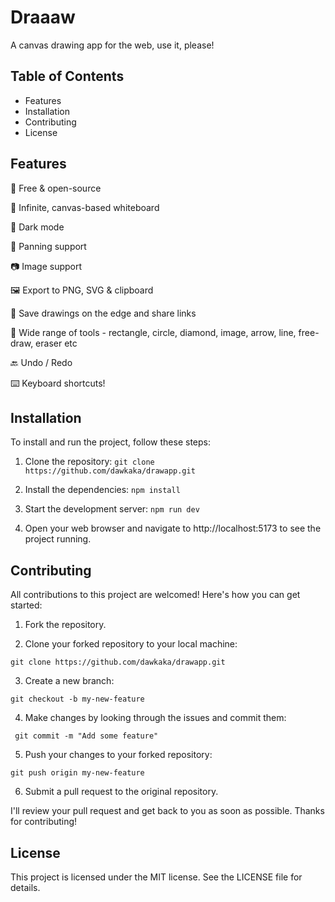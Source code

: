 # Draaaw

A canvas drawing app for the web, use it, please!

## Table of Contents

- Features
- Installation
- Contributing
- License

## Features

💯 Free & open-source

🎨 Infinite, canvas-based whiteboard

🌙 Dark mode

🍳 Panning support

📷 Image support

🖼️ Export to PNG, SVG & clipboard

💾 Save drawings on the edge and share links

🔨 Wide range of tools - rectangle, circle, diamond, image, arrow, line, free-draw, eraser etc

🔙 Undo / Redo

⌨️ Keyboard shortcuts!

## Installation

To install and run the project, follow these steps:

1. Clone the repository:
   `git clone https://github.com/dawkaka/drawapp.git`

2. Install the dependencies:
   `npm install`

3. Start the development server:
   `npm run dev`

4. Open your web browser and navigate to http://localhost:5173 to see the project running.

## Contributing

All contributions to this project are welcomed! Here's how you can get started:

1. Fork the repository.

2. Clone your forked repository to your local machine:

`git clone https://github.com/dawkaka/drawapp.git`

3. Create a new branch:

`git checkout -b my-new-feature`

4. Make changes by looking through the issues and commit them:

```git add .
 git commit -m "Add some feature"
```

5.  Push your changes to your forked repository:

`git push origin my-new-feature`

6. Submit a pull request to the original repository.

I'll review your pull request and get back to you as soon as possible. Thanks for contributing!

## License

This project is licensed under the MIT license. See the LICENSE file for details.
